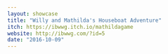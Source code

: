 ```yaml
---
layout: showcase
title: "Willy and Mathilda's Houseboat Adventure"
itch: https://ibwwg.itch.io/mathildagame
website: http://ibwwg.com/?id=5
date: "2016-10-09"
---
```

